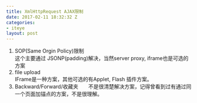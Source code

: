 ```yaml
---
title: XmlHttpRequest AJAX限制
date: 2017-02-11 18:32:32 Z
categories:
- iteye
layout: post
---
```


1. SOP(Same Orgin Policy)限制   
   这个主要通过 JSONP(padding)解决，当然server proxy, iframe也是可选的方案   
2. file upload  
   IFrame是一种方案，其他可选的有Applet, Flash 插件方案。   
3. Backward/Forward/收藏夹      
   不是很清楚解决方案，记得曾看到过有通过同一个页面加锚点的方案，不是很理解。
